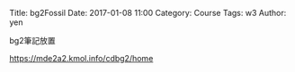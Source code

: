 Title: bg2Fossil
Date: 2017-01-08 11:00
Category: Course
Tags: w3
Author: yen

bg2筆記放置

<!-- PELICAN_END_SUMMARY -->

https://mde2a2.kmol.info/cdbg2/home